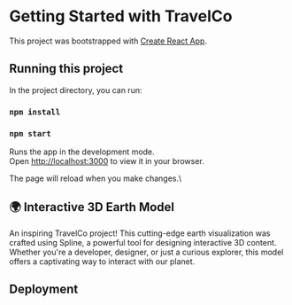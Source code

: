 # Getting Started with TravelCo

This project was bootstrapped with [Create React App](https://github.com/facebook/create-react-app).

## Running this project

In the project directory, you can run:

### `npm install`
### `npm start`

Runs the app in the development mode.\
Open [http://localhost:3000](http://localhost:3000) to view it in your browser.

The page will reload when you make changes.\

## 🌍 Interactive 3D Earth Model

An inspiring TravelCo project! This cutting-edge earth visualization was crafted using Spline, a powerful tool for designing interactive 3D content. Whether you're a developer, designer, or just a curious explorer, this model offers a captivating way to interact with our planet.

## Deployment


